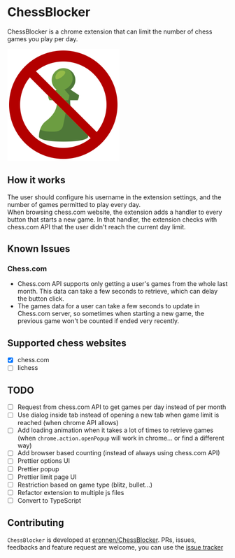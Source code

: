 # ChessBlocker

ChessBlocker is a chrome extension that can limit the number of chess games you play per day.

<img src="./images/ChessBlocker256.png">

## How it works
The user should configure his username in the extension settings, and the number of games permitted to play every day.<br/>
When browsing chess.com website, the extension adds a handler to every button that starts a new game. In that handler, the extension checks with chess.com API that the user didn't reach the current day limit.
## Known Issues
### Chess.com
* Chess.com API supports only getting a user's games from the whole last month. This data can take a few seconds to retrieve, which can delay the button click.
* The games data for a user can take a few seconds to update in Chess.com server, so sometimes when starting a new game, the previous game won't be counted if ended very recently.

## Supported chess websites

- [x] chess.com
- [ ] lichess

## TODO
- [ ] Request from chess.com API to get games per day instead of per month
- [ ] Use dialog inside tab instead of opening a new tab when game limit is reached (when chrome API allows)
- [ ] Add loading animation when it takes a lot of times to retrieve games (when `chrome.action.openPopup` will work in chrome... or find a different way)
- [ ] Add browser based counting (instead of always using chess.com API)
- [ ] Prettier options UI
- [ ] Prettier popup
- [ ] Prettier limit page UI
- [ ] Restriction based on game type (blitz, bullet...)
- [ ] Refactor extension to multiple js files
- [ ] Convert to TypeScript

## Contributing

`ChessBlocker` is developed at [eronnen/ChessBlocker](https://github.com/eronnen/ChessBlocker). PRs, issues, feedbacks and feature request are welcome, you can use the [issue tracker](https://github.com/eronnen/ChessBlocker/issues)